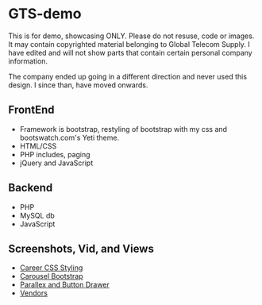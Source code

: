 # GTS-demo

This is for demo, showcasing ONLY. Please do not resuse, code or images. It may contain copyrighted material belonging to Global Telecom Supply. I have edited and will not show parts that contain certain personal company information.

The company ended up going in a different direction and never used this design. I since than, have moved onwards.

## FrontEnd
- Framework is bootstrap, restyling of bootstrap with my css and bootswatch.com's Yeti theme.
- HTML/CSS
- PHP includes, paging
- jQuery and JavaScript

## Backend
- PHP
- MySQL db
- JavaScript


## Screenshots, Vid, and Views

- [Career CSS Styling ](https://tiffanylo.dev/wp-content/uploads/2020/09/Career-CSS-Styling.mp4)
- [Carousel Bootstrap](https://tiffanylo.dev/wp-content/uploads/2020/09/carousel-bootstrap.mp4)
- [Parallex and Button Drawer](https://tiffanylo.dev/wp-content/uploads/2020/09/Parallex-and-button-drawer.mp4)
- [Vendors](https://tiffanylo.dev/wp-content/uploads/2020/09/vendors.mp4)
